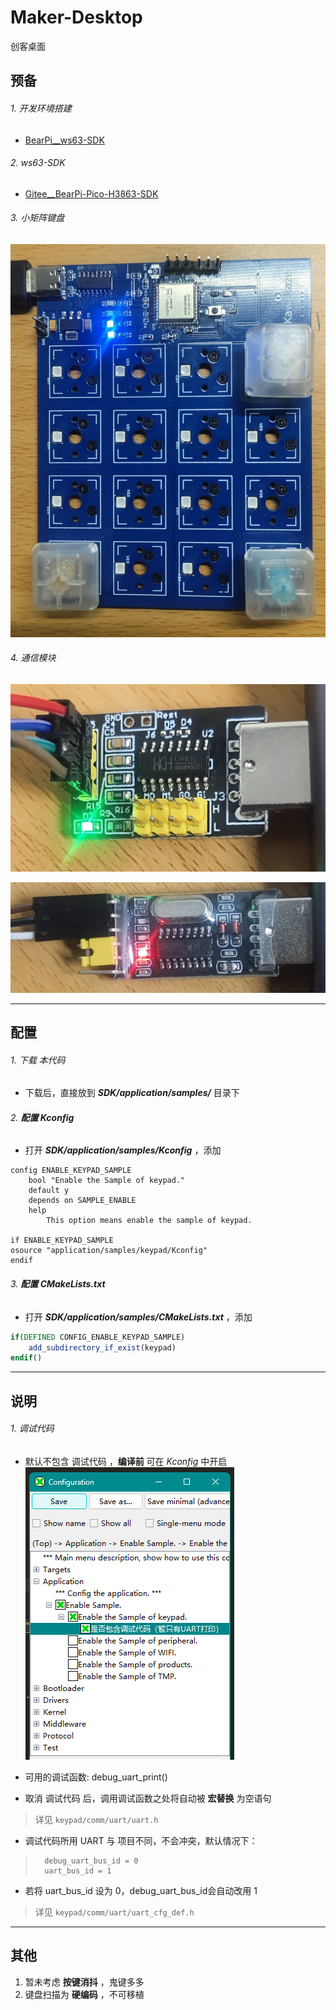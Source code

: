 # Maker-Desktop
创客桌面



## 预备

###### 1. 开发环境搭建
- [BearPi__ws63-SDK](https://www.bearpi.cn/core_board/bearpi/pico/h3863/)

###### 2. ws63-SDK
- [Gitee__BearPi-Pico-H3863-SDK](https://gitee.com/bearpi/bearpi-pico_h3863)

###### 3. 小矩阵键盘
![keypad实物图](./RES/keypad.jpg "keypad实物图")

###### 4. 通信模块
![通信用_UART-HID实物图](./RES/UART-HID.jpg "通信用_UART-HID")

![调试用_UART-USB实物图](./RES/UART-USB.jpg "调试用_UART-USB")

---

## 配置

###### 1. 下载 本代码
- 下载后，直接放到 ***SDK/application/samples/*** 目录下

###### 2. **配置 *Kconfig***
- 打开 ***SDK/application/samples/Kconfig*** ，添加
```kconfig
config ENABLE_KEYPAD_SAMPLE
    bool "Enable the Sample of keypad."
    default y
    depends on SAMPLE_ENABLE
    help
        This option means enable the sample of keypad.
        
if ENABLE_KEYPAD_SAMPLE
osource "application/samples/keypad/Kconfig"
endif
```

###### 3. **配置 *CMakeLists.txt***
- 打开 ***SDK/application/samples/CMakeLists.txt*** ，添加
```cmake
if(DEFINED CONFIG_ENABLE_KEYPAD_SAMPLE)
    add_subdirectory_if_exist(keypad)
endif()
```

---

## 说明

###### 1. 调试代码
- 默认不包含 调试代码 ，**编译前** 可在 *Kconfig* 中开启
 ![调试代码](./RES/debug-config.png)

- 可用的调试函数: debug_uart_print()

- 取消 调试代码 后，调用调试函数之处将自动被 **宏替换** 为空语句
> 详见 `keypad/comm/uart/uart.h`

- 调试代码所用 UART 与 项目不同，不会冲突，默认情况下：
>		debug_uart_bus_id = 0
>		uart_bus_id = 1

- 若将 uart_bus_id 设为 0，debug_uart_bus_id会自动改用 1
> 详见 `keypad/comm/uart/uart_cfg_def.h`

---

## 其他

1. 暂未考虑 **按键消抖** ，鬼键多多
2. 键盘扫描为 **硬编码** ，不可移植

